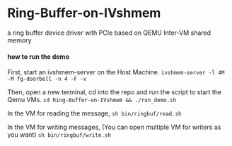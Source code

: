 # Ring-Buffer-on-IVshmem
a ring buffer device driver with PCIe based on QEMU Inter-VM shared memory

#### how to run the demo
First, start an ivshmem-server on the Host Machine.
``` ivshmem-server -l 4M -M fg-doorbell -n 4 -F -v ```

Then, open a new terminal, cd into the repo and run the script to start the Qemu VMs.
``` cd Ring-Buffer-on-IVshmem && ./run_demo.sh ```

In the VM for reading the message,
``` sh bin/ringbuf/read.sh ```

In the VM for writing messages, (You can open multiple VM for writers as you want)
``` sh bin/ringbuf/write.sh ```

